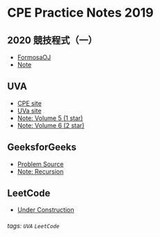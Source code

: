 # CPE Practice Notes 2019

2020 競技程式（一） 
---
- [FormosaOJ](https://oj.nctu.me/groups/11/bulletins/)
- [Note](https://hackmd.io/avA-uZQSQhyNHssn-6jKPQ)

UVA 
---
- [CPE site](http://gpe3.acm-icpc.tw/domjudge2/pct/problems.php)
- [UVa site](https://onlinejudge.org/index.php?option=com_onlinejudge&Itemid=8&category=12)
- [Note: Volume 5 (1 star)](https://hackmd.io/@I6y340YLTQCHk6AephuyNA/HJTlyrQZ8)
- [Note: Volume 6 (2 star)](https://gph.is/g/4Lx99vR)

GeeksforGeeks
---
- [Problem Source](https://practice.geeksforgeeks.org/topic-tags)
- [Note: Recursion](https://hackmd.io/@I6y340YLTQCHk6AephuyNA/S1Xzzi-zU)


LeetCode 
---
- [Under Construction](https://gph.is/g/4Lx99vR)


###### tags: `UVA` `LeetCode`



